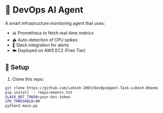 # 🤖 DevOps AI Agent

A smart infrastructure monitoring agent that uses:
- 📊 Prometheus to fetch real-time metrics
- ⚠️ Auto-detection of CPU spikes
- 🔔 Slack integration for alerts
- ☁️ Deployed on AWS EC2 (Free Tier)

## 🔧 Setup

1. Clone this repo:
```bash
git clone https://github.com/Lokesh-2003/DevOpsAgent-Task-Lokesh-Bheemagani.git
pip install -r requirements.txt
SLACK_BOT_TOKEN=your-bot-token
CPU_THRESHOLD=80
python3 main.py
